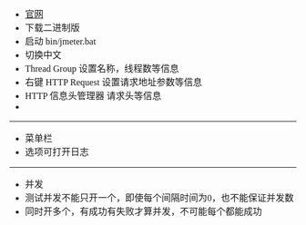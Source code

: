 <font face="SimSun" size=3>

- [官网](https://jmeter.apache.org/download_jmeter.cgi)
- 下载二进制版
- 启动 bin/jmeter.bat
- 切换中文
- Thread Group 设置名称，线程数等信息
- 右键 HTTP Request 设置请求地址参数等信息
- HTTP 信息头管理器 请求头等信息
-

---

- 菜单栏
- 选项可打开日志

---

- 并发
- 测试并发不能只开一个，即使每个间隔时间为0，也不能保证并发数
- 同时开多个，有成功有失败才算并发，不可能每个都能成功

</font>